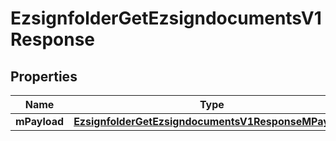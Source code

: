 
# EzsignfolderGetEzsigndocumentsV1Response

## Properties
| Name | Type | Description | Notes |
| ------------ | ------------- | ------------- | ------------- |
| **mPayload** | [**EzsignfolderGetEzsigndocumentsV1ResponseMPayload**](EzsignfolderGetEzsigndocumentsV1ResponseMPayload.md) |  |  |



